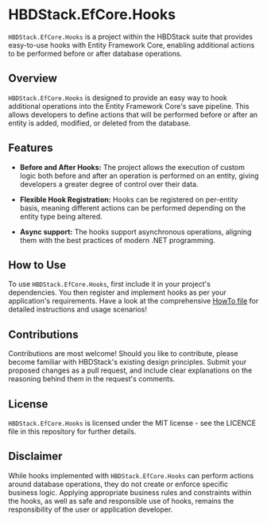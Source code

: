 # HBDStack.EfCore.Hooks

`HBDStack.EfCore.Hooks` is a project within the HBDStack suite that provides easy-to-use hooks with Entity Framework Core, enabling additional actions to be performed before or after database operations.

## Overview

`HBDStack.EfCore.Hooks` is designed to provide an easy way to hook additional operations into the Entity Framework Core's save pipeline. This allows developers to define actions that will be performed before or after an entity is added, modified, or deleted from the database.

## Features

- **Before and After Hooks:** The project allows the execution of custom logic both before and after an operation is performed on an entity, giving developers a greater degree of control over their data.

- **Flexible Hook Registration:** Hooks can be registered on per-entity basis, meaning different actions can be performed depending on the entity type being altered.

- **Async support:** The hooks support asynchronous operations, aligning them with the best practices of modern .NET programming.

## How to Use

To use `HBDStack.EfCore.Hooks`, first include it in your project's dependencies. You then register and implement hooks as per your application's requirements. Have a look at the comprehensive [HowTo file](https://github.com/HBDStack/HBDStack.EfCore.Extensions/blob/main/HBD.EfCore.Hooks.md) for detailed instructions and usage scenarios!

## Contributions

Contributions are most welcome! Should you like to contribute, please become familiar with HBDStack's existing design principles. Submit your proposed changes as a pull request, and include clear explanations on the reasoning behind them in the request's comments.

## License

`HBDStack.EfCore.Hooks` is licensed under the MIT license - see the LICENCE file in this repository for further details.

## Disclaimer

While hooks implemented with `HBDStack.EfCore.Hooks` can perform actions around database operations, they do not create or enforce specific business logic. Applying appropriate business rules and constraints within the hooks, as well as safe and responsible use of hooks, remains the responsibility of the user or application developer.